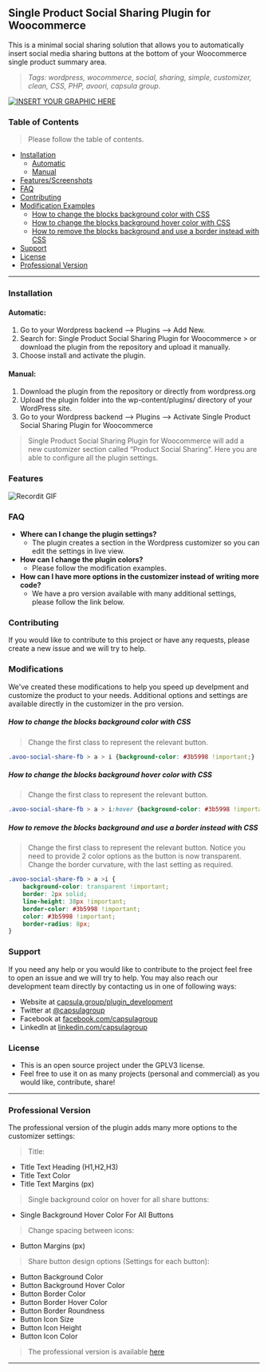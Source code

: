 ## Single Product Social Sharing Plugin for Woocommerce

This is a minimal social sharing solution that allows you to automatically insert social media sharing buttons at the bottom of your Woocommerce single product summary area. 

> <i>Tags: wordpress, wocommerce, social, sharing, simple, customizer, clean, CSS, PHP, avoori, capsula group.</i>

[![INSERT YOUR GRAPHIC HERE](https://image.prntscr.com/image/u0d6bxAgSqS0nCslgZqw2w.png)]()

### Table of Contents

> Please follow the table of contents.

* [Installation](#installation)
  * [Automatic](#automatic)
  * [Manual](#manual)
* [Features/Screenshots](#features)
* [FAQ](#faq)
* [Contributing](#contributing)
* [Modification Examples](#modifications)
  * [How to change the blocks background color with CSS](#how-to-change-the-blocks-background-color-with-css)
  * [How to change the blocks background hover color with CSS](#how-to-change-the-blocks-background-hover-color-with-css)
  * [How to remove the blocks background and use a border instead with CSS](#how-to-remove-the-blocks-background-and-use-a-border-instead-with-css)
* [Support](#support)
* [License](#license)
* [Professional Version](#pro-version)

---

### Installation

#### Automatic:
1. Go to your Wordpress backend --> Plugins --> Add New.
2. Search for: Single Product Social Sharing Plugin for Woocommerce > or download the plugin from the repository and upload it manually.
3. Choose install and activate the plugin.

#### Manual:
1. Download the plugin from the repository or directly from wordpress.org
2. Upload the plugin folder into the wp-content/plugins/ directory of your WordPress site.
3. Go to your Wordpress backend --> Plugins --> Activate Single Product Social Sharing Plugin for Woocommerce

> Single Product Social Sharing Plugin for Woocommerce will add a new customizer section called “Product Social Sharing”. Here you are able to configure all the plugin settings.

### Features


![Recordit GIF](http://g.recordit.co/kWJFgJd4pD.gif)

### FAQ

- **Where can I change the plugin settings?**
    - The plugin creates a section in the Wordpress customizer so you can edit the settings in live view.
- **How can I change the plugin colors?**
    - Please follow the modification examples.
- **How can I have more options in the customizer instead of writing more code?**
    - We have a pro version available with many additional settings, please follow the link below.

### Contributing

If you would like to contribute to this project or have any requests, please create a new issue and we will try to help.

### Modifications

We've created these modifications to help you speed up develpment and customize the product to your needs.
Additional options and settings are available directly in the customizer in the pro version.

##### How to change the blocks background color with CSS
> Change the first class to represent the relevant button.
```css
.avoo-social-share-fb > a > i {background-color: #3b5998 !important;}
```

##### How to change the blocks background hover color with CSS
> Change the first class to represent the relevant button.
```css
.avoo-social-share-fb > a > i:hover {background-color: #3b5998 !important;}
```

##### How to remove the blocks background and use a border instead with CSS
> Change the first class to represent the relevant button. Notice you need to provide 2 color options as the button is now transparent. Change the border curvature, with the last setting as required.
```css
.avoo-social-share-fb > a >i {
    background-color: transparent !important;
    border: 2px solid;
    line-height: 38px !important;
    border-color: #3b5998 !important;
    color: #3b5998 !important;
    border-radius: 8px;
}
```

### Support

If you need any help or you would like to contribute to the project feel free to open an issue and we will try to help.
You may also reach our development team directly by contacting us in one of following ways:

- Website at <a href="https://capsula.group/plugin_development" target="_blank">capsula.group/plugin_development</a>
- Twitter at <a href="https://twitter.com" target="_blank">@capsulagroup</a>
- Facebook at <a href="https://facebook.com" target="_blank">facebook.com/capsulagroup</a>
- LinkedIn at <a href="https://linkedin.com" target="_blank">linkedin.com/capsulagroup</a>

### License

- This is an open source project under the GPLV3 license. 
- Feel free to use it on as many projects (personal and commercial) as you would like, contribute, share!

---


### Professional Version

The professional version of the plugin adds many more options to the customizer settings:
> Title:
- Title Text Heading (H1,H2,H3)
- Title Text Color
- Title Text Margins (px)
> Single background color on hover for all share buttons:
- Single Background Hover Color For All Buttons
> Change spacing between icons:
- Button Margins (px)
> Share button design options (Settings for each button):
- Button Background Color
- Button Background Hover Color
- Button Border Color
- Button Border Hover Color
- Button Border Roundness
- Button Icon Size
- Button Icon Height
- Button Icon Color

> The professional version is available <a href="https://capsula.group/plugins/single-product-social-sharing-plugin-for-woocommerce" target="_blank">here</a>

---
